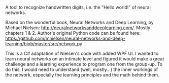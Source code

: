 A tool to recognize handwritten digits, i.e. the "Hello world!" of neural networks.

Based on the wonderful book, Neural Networks and Deep Learning, by Michael Nielsen: http://neuralnetworksanddeeplearning.com/. Mostly chapters 1 & 2.
Author's original Python code can be found here: https://github.com/mnielsen/neural-networks-and-deep-learning/blob/master/src/network.py

This is a C# adaptation of Nielsen's code with added WPF UI. I wanted to learn neural networks on an intimate level and figured it would make a great challenge
and a learning experience to program one from the group-up. To do this, I would need to understand (well, mostly...) the inner workings of the network, especially
the learning principles and the math behind them.
